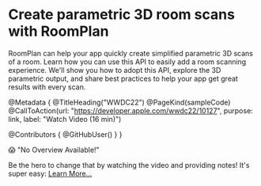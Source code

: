 # Create parametric 3D room scans with RoomPlan

RoomPlan can help your app quickly create simplified parametric 3D scans of a room. Learn how you can use this API to easily add a room scanning experience. We'll show you how to adopt this API, explore the 3D parametric output, and share best practices to help your app get great results with every scan.

@Metadata {
   @TitleHeading("WWDC22")
   @PageKind(sampleCode)
   @CallToAction(url: "https://developer.apple.com/wwdc22/10127", purpose: link, label: "Watch Video (16 min)")

   @Contributors {
      @GitHubUser(<replace this with your GitHub handle>)
   }
}

😱 "No Overview Available!"

Be the hero to change that by watching the video and providing notes! It's super easy:
 [Learn More…](https://wwdcnotes.github.io/WWDCNotes/documentation/wwdcnotes/contributing)
